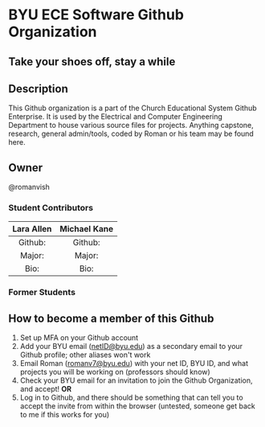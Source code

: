# BYU ECE Software Github Organization

## Take your shoes off, stay a while

## Description

This Github organization is a part of the Church Educational System Github Enterprise. It is used by the Electrical and Computer Engineering Department to house various source files for projects. Anything capstone, research, general admin/tools, coded by Roman or his team may be found here.

## Owner

@romanvish

### Student Contributors
Lara Allen  | Michael Kane
:------------:|:------------:
Github: | Github:
Major: | Major:
Bio: | Bio:

### Former Students


## How to become a member of this Github

1. Set up MFA on your Github account
2. Add your BYU email (netID@byu.edu) as a secondary email to your Github profile; other aliases won't work
3. Email Roman (romanv7@byu.edu) with your net ID, BYU ID, and what projects you will be working on (professors should know)
4. Check your BYU email for an invitation to join the Github Organization, and accept!
**OR**
5. Log in to Github, and there should be something that can tell you to accept the invite from within the browser (untested, someone get back to me if this works for you)